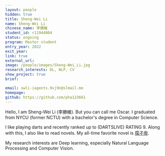 ```yaml
---
layout: people
hidden: true
title: Sheng-Wei Li
name: Sheng-Wei Li
chinese_name: 李勝維
student_id: r11944004
status: ongoing
program: Master student
entry_year: 2022
exit_year:
link: true
external_url:
image: /people/images/Sheng-Wei_Li.jpg
research_interests: DL, NLP, CV
show_project: true
brief: 

email: swli-iagents.9vj9n@slmail.me
homepage: 
github: https://github.com/pha123661
---
```


Hello, I am Sheng-Wei Li (李勝維). But you can call me Oscar. I graduated from NYCU (former NCTU) with a bachelor's degree in Computer Science. 

I like playing darts and recently ranked up to (DARTSLIVE) RATING 9. Along with this, I also like to read novels. My all-time favorite novel is <a href="https://book.qidian.com/info/1003242530/">孺子帝</a>.

My research interests are Deep learning, especially Natural Language Processing and Computer Vision.